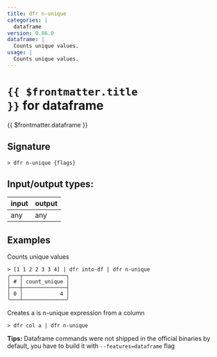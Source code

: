 ```yaml
---
title: dfr n-unique
categories: |
  dataframe
version: 0.86.0
dataframe: |
  Counts unique values.
usage: |
  Counts unique values.
---
```

<!-- This file is automatically generated. Please edit the command in https://github.com/nushell/nushell instead. -->

# <code>{{ $frontmatter.title }}</code> for dataframe

<div class='command-title'>{{ $frontmatter.dataframe }}</div>

## Signature

```> dfr n-unique {flags} ```


## Input/output types:

| input | output |
| ----- | ------ |
| any   | any    |

## Examples

Counts unique values
```nu
> [1 1 2 2 3 3 4] | dfr into-df | dfr n-unique
╭───┬──────────────╮
│ # │ count_unique │
├───┼──────────────┤
│ 0 │            4 │
╰───┴──────────────╯

```

Creates a is n-unique expression from a column
```nu
> dfr col a | dfr n-unique

```


**Tips:** Dataframe commands were not shipped in the official binaries by default, you have to build it with `--features=dataframe` flag